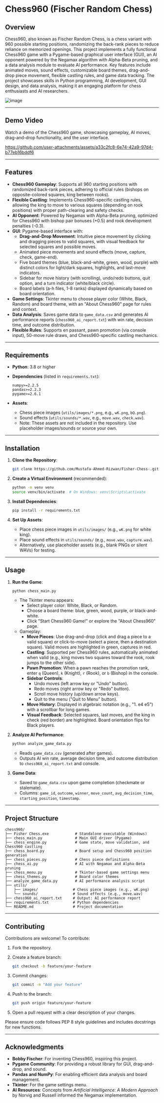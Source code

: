 # Chess960 (Fischer Random Chess)

## Overview

Chess960, also known as Fischer Random Chess, is a chess variant with 960 possible starting positions, randomizing the back-rank pieces to reduce reliance on memorized openings. This project implements a fully functional Chess960 game with a Pygame-based graphical user interface (GUI), an AI opponent powered by the Negamax algorithm with Alpha-Beta pruning, and a data analysis module to evaluate AI performance. Key features include animated moves, sound effects, customizable board themes, drag-and-drop piece movement, flexible castling rules, and game data tracking. The project showcases skills in Python programming, AI development, GUI design, and data analysis, making it an engaging platform for chess enthusiasts and AI researchers.

![image](https://github.com/user-attachments/assets/9df1d7eb-47f0-4d2a-9d74-38abf6c75f42)

---

## Demo Video

Watch a demo of the Chess960 game, showcasing gameplay, AI moves, drag-and-drop functionality, and the user interface.

https://github.com/user-attachments/assets/a33c2fc8-6e74-42a9-97d4-b77eb16bddf6

---

## Features

- **Chess960 Gameplay**: Supports all 960 starting positions with randomized back-rank pieces, adhering to official rules (bishops on opposite-colored squares, king between rooks).
- **Flexible Castling**: Implements Chess960-specific castling rules, allowing the king to move to various squares (depending on rook positions) with proper path-clearing and safety checks.
- **AI Opponent**: Powered by Negamax with Alpha-Beta pruning, optimized for Chess960 with bishop pair bonuses (+0.5) and rook development penalties (-0.3).
- **GUI**: Pygame-based interface with:
  - **Drag-and-Drop Movement**: Intuitive piece movement by clicking and dragging pieces to valid squares, with visual feedback for selected squares and possible moves.
  - Animated piece movements and sound effects (move, capture, check, game-end).
  - Five board themes (blue, black-and-white, green, wood, purple) with distinct colors for light/dark squares, highlights, and last-move indicators.
  - Sidebar for move history (with scrolling), undo/redo buttons, quit option, and a turn indicator (white/black circle).
  - Board labels (a-h files, 1-8 ranks) displayed dynamically based on board orientation.
- **Game Settings**: Tkinter menu to choose player color (White, Black, Random) and board theme, with an "About Chess960" page for rules and context.
- **Data Analysis**: Saves game data to `game_data.csv` and generates AI performance reports (`chess960_ai_report.txt`) with win rate, decision time, and outcome distribution.
- **Flexible Rules**: Supports en passant, pawn promotion (via console input), 50-move rule draws, and Chess960-specific castling mechanics.

---

## Requirements

- **Python**: 3.8 or higher
- **Dependencies** (listed in `requirements.txt`):

  ```
  numpy>=2.2.5
  pandas>=2.2.3
  pygame>=2.6.1
  ```

- **Assets**:
  - Chess piece images (`utils/images/*.png`, e.g., `wK.png`, `bQ.png`).
  - Sound effects (`utils/sounds/*.wav`, e.g., `move.wav`, `check.wav`).
  - Note: These assets are not included in the repository. Use placeholder images/sounds or source your own.

---

## Installation

1. **Clone the Repository**:

   ```bash
   git clone https://github.com/Mustafa-Ahmed-Rizwan/Fisher-Chess-.git
   ```

2. **Create a Virtual Environment** (recommended):

   ```bash
   python -m venv venv
   source venv/bin/activate  # On Windows: venv\Scripts\activate
   ```

3. **Install Dependencies**:

   ```bash
   pip install -r requirements.txt
   ```

4. **Set Up Assets**:

   - Place chess piece images in `utils/images/` (e.g., `wK.png` for white king).
   - Place sound effects in `utils/sounds/` (e.g., `move.wav`, `capture.wav`).
   - Alternatively, use placeholder assets (e.g., blank PNGs or silent WAVs) for testing.

---

## Usage

1. **Run the Game**:

   ```bash
   python chess_main.py
   ```

   - The Tkinter menu appears:
     - Select player color: White, Black, or Random.
     - Choose a board theme: blue, green, wood, purple, or black-and-white.
     - Click "Start Chess960 Game!" or explore the "About Chess960" page.
   - Gameplay:
     - **Move Pieces**: Use drag-and-drop (click and drag a piece to a valid square) or click-to-move (select a piece, then a destination square). Valid moves are highlighted in green, captures in red.
     - **Castling**: Supported per Chess960 rules, automatically animated when valid (e.g., king moves two squares toward the rook, rook jumps to the other side).
     - **Pawn Promotion**: When a pawn reaches the promotion rank, enter `q` (Queen), `k` (Knight), `r` (Rook), or `b` (Bishop) in the console.
     - **Sidebar Controls**:
       - Undo moves (left arrow key or "Undo" button).
       - Redo moves (right arrow key or "Redo" button).
       - Scroll move history (up/down arrow keys).
       - Quit to the menu ("Quit to Menu" button).
     - **Move History**: Displayed in algebraic notation (e.g., "1. e4 e5") with a scrollbar for long games.
     - **Visual Feedback**: Selected squares, last moves, and the king in check (red border) are highlighted. Board orientation flips for Black players.

2. **Analyze AI Performance**:

   ```bash
   python analyze_game_data.py
   ```

   - Reads `game_data.csv` (generated after games).
   - Outputs AI win rate, average decision time, and outcome distribution to `chess960_ai_report.txt` and console.

3. **Game Data**:

   - Saved to `game_data.csv` upon game completion (checkmate or stalemate).
   - Columns: `game_id`, `outcome`, `winner`, `move_count`, `avg_decision_time`, `starting_position`, `timestamp`.

---

## Project Structure

```
chess960/
├── Fisher Chess.exe            # Standalone executable (Windows)
├── chess_main.py               # Main GUI driver (Pygame)
├── chess_engine.py             # Game state, move validation, and Chess960 castling
├── chess_board.py              # Board setup and Chess960 position generation
├── chess_pieces.py             # Chess piece definitions
├── chess_ai.py                 # AI with Negamax and Alpha-Beta pruning
├── chess_menu.py               # Tkinter-based game settings menu
├── chess_themes.py             # Board color themes
├── analyze_game_data.py        # AI performance analysis script
├── utils/
│   ├── images/                # Chess piece images (e.g., wK.png)
│   └── sounds/                # Sound effects (e.g., move.wav)
├── chess960_ai_report.txt     # Output: AI performance report
├── requirements.txt           # Python dependencies
└── README.md                  # Project documentation
```

---

## Contributing

Contributions are welcome! To contribute:

1. Fork the repository.
2. Create a feature branch:

   ```bash
   git checkout -b feature/your-feature
   ```

3. Commit changes:

   ```bash
   git commit -m "Add your feature"
   ```

4. Push to the branch:

   ```bash
   git push origin feature/your-feature
   ```

5. Open a pull request with a clear description of your changes.

Please ensure code follows PEP 8 style guidelines and includes docstrings for new functions.

---

## Acknowledgments

- **Bobby Fischer**: For inventing Chess960, inspiring this project.
- **Pygame Community**: For providing a robust library for GUI, drag-and-drop, and sound.
- **Pandas and NumPy**: For enabling efficient data analysis and board management.
- **Tkinter**: For the game settings menu.
- **AI Resources**: Concepts from *Artificial Intelligence: A Modern Approach* by Norvig and Russell informed the Negamax implementation.